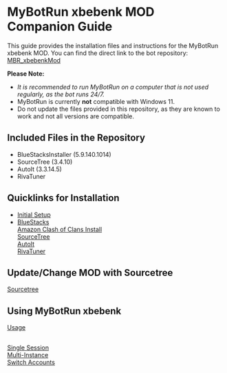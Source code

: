 # MyBotRun xbebenk MOD Companion Guide
This guide provides the installation files and instructions for the MyBotRun xbebenk MOD. 
You can find the direct link to the bot repository: [MBR_xbebenkMod](https://github.com/xbebenk/MBR_xbebenkMod)  


**Please Note:** 
* *It is recommended to run MyBotRun on a computer that is not used regularly, as the bot runs 24/7.*
* MyBotRun is currently **not** compatible with Windows 11.
* Do not update the files provided in this repository, as they are known to work and not all versions are compatible.


## Included Files in the Repository
* BlueStacksInstaller (5.9.140.1014)
* SourceTree (3.4.10)
* AutoIt (3.3.14.5)
* RivaTuner

## Quicklinks for Installation
* [Initial Setup](InitialSetup.md) 
*  [BlueStacks](InitialSetup.md#bluestacks)  
[Amazon Clash of Clans Install](InitialSetup.md#cocinstall)  
[SourceTree](InitialSetup.md#sourcetree)  
[AutoIt](InitialSetup.md#autoit)  
[RivaTuner](InitialSetup.md#rivatuner)  


## Update/Change MOD with Sourcetree
[Sourcetree](Sourcetree.md)  


## Using MyBotRun xbebenk
[Usage](Usage.md)  
## 
[Single Session](Usage.md#single)  
[Multi-Instance](Usage.md#multi)  
[Switch Accounts](Usage.md#switch)  
